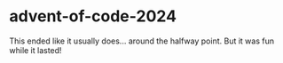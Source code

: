 # advent-of-code-2024
This ended like it usually does... around the halfway point. But it was fun while it lasted!
